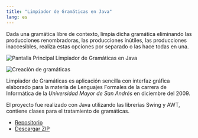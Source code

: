 ```yaml
---
title: "Limpiador de Gramáticas en Java"
lang: es
---
```


Dada una gramática libre de contexto, limpia dicha gramática eliminando las producciones renombradoras, las producciones inútiles, las producciones inaccesibles, realiza estas opciones por separado o las hace todas en una.

![Pantalla Principal Limpiador de Gramáticas en Java](/limpiador-gramaticas-java-1.png)

![Creación de gramáticas](/limpiador-gramaticas-java-2.png)

Limpiador de Gramáticas es aplicación sencilla con interfaz gráfica elaborado para la materia de Lenguajes Formales de la carrera de Informática de la *Universidad Mayor de San Andrés* en diciembre del 2009.

El proyecto fue realizado con Java utilizando las librerías Swing y AWT, contiene clases para el tratamiento de gramáticas.

* [Repositorio](https://github.com/alvareztech/LimpiadorDeGramaticas)
* [Descargar ZIP](https://github.com/alvareztech/LimpiadorDeGramaticas/archive/master.zip)
